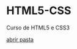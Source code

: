 # HTML5-CSS
 Curso de HTML5 e CSS3

<a href='https://viniciussantana32.github.io/HTML5-CSS/Exercicios/ex001/ex001.html'>abrir pasta</a>